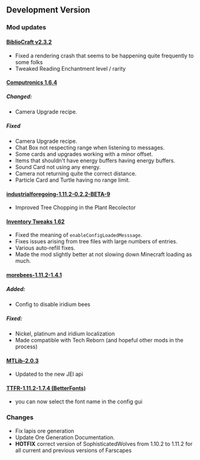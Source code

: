 ## Development Version

### Mod updates

#### [BiblioCraft v2.3.2](https://minecraft.curseforge.com/projects/bibliocraft/files/2430777)
- Fixed a rendering crash that seems to be happening quite frequently to some folks
- Tweaked Reading Enchantment level / rarity

#### [Computronics 1.6.4](http://wiki.vex.tty.sh/wiki:computronics#may_2017_1710_189_194_1102_1112)

##### Changed:

- Camera Upgrade recipe.

##### Fixed
- Camera Upgrade recipe.
- Chat Box not respecting range when listening to messages.
- Some cards and upgrades working with a minor offset.
- Items that shouldn't have energy buffers having energy buffers.
- Sound Card not using any energy.
- Camera not returning quite the correct distance.
- Particle Card and Turtle having no range limit.

#### [industrialforegoing-1.11.2-0.2.2-BETA-9](https://github.com/Buuz135/Industrial-Foregoing/commit/b657105c33828927034fdfdc6e2a8ec42eaf9f80)

- Improved Tree Chopping in the Plant Recolector

#### [Inventory Tweaks 1.62](https://minecraft.curseforge.com/projects/inventory-tweaks/files/2431301)
- Fixed the meaning of `enableConfigLoadedMesssage`.
- Fixes issues arising from tree files with large numbers of entries.
- Various auto-refill fixes.
- Made the mod slightly better at not slowing down Minecraft loading as much.

#### [morebees-1.11.2-1.4.1](https://minecraft.curseforge.com/projects/more-bees/files/2430816)
##### Added:
- Config to disable iridium bees

##### Fixed:
- Nickel, platinum and iridium localization
- Made compatible with Tech Reborn (and hopeful other mods in the process)

#### [MTLib-2.0.3](https://minecraft.curseforge.com/projects/mtlib/files/2431147)
- Updated to the new JEI api

#### [TTFR-1.11.2-1.7.4 (BetterFonts)](https://minecraft.curseforge.com/projects/truetype-font-replacement/files/2430867)

- you can now select the font name in the config gui

### Changes

- Fix lapis ore generation
- Update Ore Generation Documentation.
- **HOTFIX** correct version of SophisticatedWolves from 1.10.2 to 1.11.2 for all current and previous versions of Farscapes
